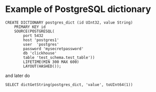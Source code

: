 # Example of PostgreSQL dictionary



```text
CREATE DICTIONARY postgres_dict (id UInt32, value String)
    PRIMARY KEY id
    SOURCE(POSTGRESQL(
        port 5432
        host 'postgres1'
        user  'postgres'
        password 'mysecretpassword'
        db 'clickhouse'
        table 'test_schema.test_table'))
        LIFETIME(MIN 300 MAX 600)
        LAYOUT(HASHED());
```

and later do

```text
SELECT dictGetString(postgres_dict, 'value', toUInt64(1))
```

 

